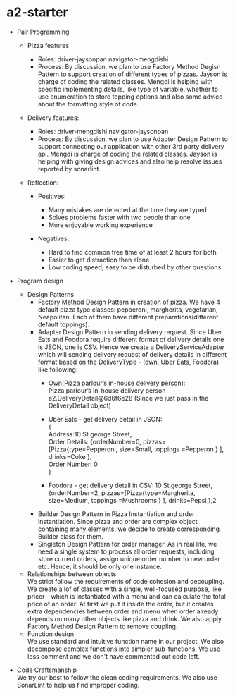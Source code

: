 # a2-starter

- Pair Programming  
    - Pizza features  
        - Roles: driver-jaysonpan navigator-mengdishi  
        - Process: By discussion, we plan to use Factory Method Degisn Pattern to support creation of different types of pizzas. Jayson is charge of coding the related classes. Mengdi is helping with specific implementing details, like type of variable, whether to use enumeration to store topping options and also some advice about the formatting style of code.

    - Delivery features:  
        - Roles: driver-mengdishi navigator-jaysonpan 
        - Process: By discussion, we plan to use Adapter Design Pattern to support connecting our application with other 3rd party delivery api. Mengdi is charge of coding the related classes. Jayson is helping with giving design advices and also help resolve issues reported by sonarlint.

    - Reflection:  
        - Positives: 
            - Many mistakes are detected at the time they are typed 
            - Solves problems faster with two people than one
            - More enjoyable working experience

        - Negatives:
            - Hard to find common free time of at least 2 hours for both
            - Easier to get distraction than alone
            - Low coding speed, easy to be disturbed by other questions

- Program design
    - Design Patterns   
        - Factory Method Design Pattern in creation of pizza. We have 4 default pizza type classes: pepperoni, margherita, vegetarian, Neapolitan. Each of them have different preparations(different default toppings).
        - Adapter Design Pattern in sending delivery request.
        Since Uber Eats and Foodora require different format of delivery details one is JSON, one is CSV. Hence we create a DeliveryServiceAdapter which will sending delivery request of delivery details in different format based on the DeliveryType - (own, Uber Eats, Foodora) like following:
            - Own(Pizza parlour’s in-house delivery person):  
            Pizza parlour’s in-house delivery person
            a2.DeliveryDetail@6d6f6e28
            (Since we just pass in the DeliveryDetail object)

            - Uber Eats - get delivery detail in JSON:     
            {  
            Address:10 St.george Street,   
            Order Details: {orderNumber=0, pizzas=[Pizza{type=Pepperoni, size=Small, toppings =Pepperon } ], drinks=Coke },   
            Order Number: 0  
            }
            
            - Foodora - get delivery detail in CSV: 10 St.george Street,{orderNumber=2, pizzas=[Pizza{type=Margherita, size=Medium, toppings =Mushrooms } ], drinks=Pepsi },2
        - Builder Design Pattern in Pizza Instantiation and order instantiation. Since pizza and order are complex object containing many elements, we decide to create corresponding Builder class for them.
        - Singleton Design Pattern for order manager. As in real life, we need a single system to process all order requests, including store current orders, assign unique order number to new order etc. Hence, it should be only one instance.
    - Relationships between objects  
    We strict follow the requirements of code cohesion and decoupling. We create a lof of classes with a single, well-focused purpose, like pricer - which is instantiated with a menu and can calculate the total price of an order. At first we put it inside the order, but it creates extra dependencies between order and menu when order already depends on many other objects like pizza and drink. We also apply Factory Method Design Pattern to remove coupling.
    - Function design  
    We use standard and intuitive function name in our project. We also decompose complex functions into simpler sub-functions. We use less comment and we don't have  commented out code left.

- Code Craftsmanship  
    We try our best to follow the clean coding requirements. 
    We also use SonarLint to help us find improper coding. 


 




